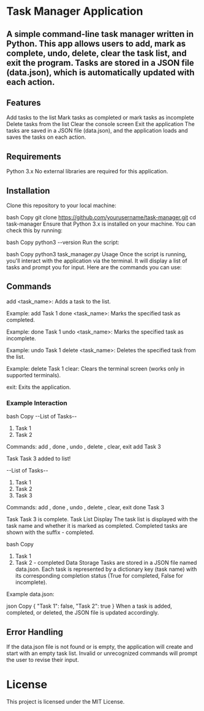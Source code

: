 # Task Manager Application
## A simple command-line task manager written in Python. This app allows users to add, mark as complete, undo, delete, clear the task list, and exit the program. Tasks are stored in a JSON file (data.json), which is automatically updated with each action.

## Features
Add tasks to the list
Mark tasks as completed or mark tasks as incomplete
Delete tasks from the list
Clear the console screen
Exit the application
The tasks are saved in a JSON file (data.json), and the application loads and saves the tasks on each action.

## Requirements
Python 3.x
No external libraries are required for this application.

## Installation
Clone this repository to your local machine:

bash
Copy
git clone https://github.com/yourusername/task-manager.git
cd task-manager
Ensure that Python 3.x is installed on your machine. You can check this by running:

bash
Copy
python3 --version
Run the script:

bash
Copy
python3 task_manager.py
Usage
Once the script is running, you'll interact with the application via the terminal. It will display a list of tasks and prompt you for input. Here are the commands you can use:

## Commands
add <task_name>: Adds a task to the list.

Example: add Task 1
done <task_name>: Marks the specified task as completed.

Example: done Task 1
undo <task_name>: Marks the specified task as incomplete.

Example: undo Task 1
delete <task_name>: Deletes the specified task from the list.

Example: delete Task 1
clear: Clears the terminal screen (works only in supported terminals).

exit: Exits the application.

### Example Interaction
bash
Copy
--List of Tasks--
1. Task 1
2. Task 2

Commands: add <task>, done <task>, undo <task>, delete <task>, clear, exit
add Task 3

Task Task 3 added to list!

--List of Tasks--
1. Task 1
2. Task 2
3. Task 3

Commands: add <task>, done <task>, undo <task>, delete <task>, clear, exit
done Task 3

Task Task 3 is complete.
Task List Display
The task list is displayed with the task name and whether it is marked as completed. Completed tasks are shown with the suffix - completed.

bash
Copy
1. Task 1
2. Task 2 - completed
Data Storage
Tasks are stored in a JSON file named data.json. Each task is represented by a dictionary key (task name) with its corresponding completion status (True for completed, False for incomplete).

Example data.json:

json
Copy
{
    "Task 1": false,
    "Task 2": true
}
When a task is added, completed, or deleted, the JSON file is updated accordingly.

## Error Handling
If the data.json file is not found or is empty, the application will create and start with an empty task list.
Invalid or unrecognized commands will prompt the user to revise their input.

# License
This project is licensed under the MIT License.
